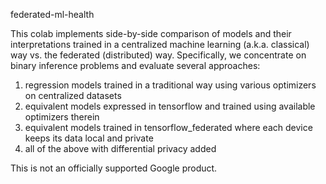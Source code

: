 federated-ml-health

This colab implements side-by-side comparison of models and their interpretations trained in a centralized machine learning (a.k.a. classical) way vs. the federated (distributed) way. Specifically, we concentrate on binary inference problems and evaluate several approaches: 

1.   regression models trained in a traditional way using various optimizers on centralized datasets
2.   equivalent models expressed in tensorflow and trained using available optimizers therein
3.   equivalent models trained in tensorflow_federated where each device keeps its data local and private
4.   all of the above with differential privacy added

This is not an officially supported Google product.
